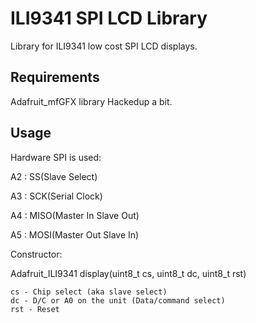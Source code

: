 ILI9341 SPI LCD Library
====================== 

Library for ILI9341 low cost SPI LCD displays.

Requirements
------------
Adafruit_mfGFX library
Hackedup a bit.

Usage
-----

Hardware SPI is used:

 A2 : SS(Slave Select)
 
 A3 : SCK(Serial Clock)
 
 A4 : MISO(Master In Slave Out)
 
 A5 : MOSI(Master Out Slave In)

Constructor:

  Adafruit_ILI9341 display(uint8_t cs, uint8_t dc, uint8_t rst)
  
	cs - Chip select (aka slave select)
	dc - D/C or A0 on the unit (Data/command select)
	rst - Reset
